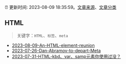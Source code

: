 :alarm_clock: 更新时间: 2023-08-09 18:35:59。[文章来源](/README.md)、[文章分类](/TAGS.md)

## HTML


> 关键字：`HTML`、`标签`、`meta`



- [2023-08-09-An-HTML-element-reunion](https://frontendfoc.us/issues/605) 
- [2023-07-26-Dan-Abramov-to-depart-Meta](https://react.statuscode.com/issues/349) 
- [2023-07-31-HTML-kbd、var、samp元素你使用过没？](https://www.zhangxinxu.com/wordpress/2023/07/html-samp-element/) 
